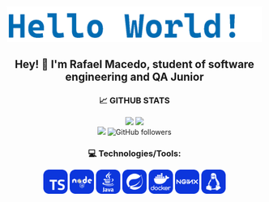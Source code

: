 ![hello world](gif/HelloWorld.gif)

<div align="center">
  <h2> Hey! 👋 I'm Rafael Macedo, student of software engineering and QA Junior</h2>
</div>

<div align="center">
  <h3>📈 GITHUB STATS</h3>
  <span>
    <img height="160rem" src="https://github-readme-stats.vercel.app/api?username=rafaelrmacedo&show_icons=true&include_all_commits=true&count_private=true&theme=react&hide_border=true&bg_color=0D1117&title_color=0C36DC&icon_color=0C36DC"/>
    <img height="160rem" src="https://github-readme-stats.vercel.app/api/top-langs/?username=rafaelrmacedo&layout=compact&theme=react&hide_border=true&bg_color=0D1117&title_color=0C36DC&icon_color=0C36DC"/>
    <br>
    <img src="https://komarev.com/ghpvc/?username=rafaelrmacedo&label=Profile%20views&color=0C36DC&style=flat">
    <img alt="GitHub followers" src="https://img.shields.io/github/followers/rafaelrmacedo?style=flat&logo=github&label=follow&color=0C36DC">
  </pan>
</div>

<div align="center">
  <h3>💻 Technologies/Tools:</h3>
  <span>
    <img height="48" src="icons/TS copy.svg" alt="Typescript">
    <img height="48" src="icons/Node copy.svg" alt="NodeJS">
    <img height="48" src="icons/java.svg" alt="Java">
    <img height="48" src="icons/spring.svg" alt="Spring Framework">
    <img height="48" src="icons/docker.svg" alt="Docker">
    <img height="48" src="icons/nginx.svg" alt="Nginx Server">
    <img height="48" src="icons/linux.svg" alt="Linux">
  </span>
<div>
